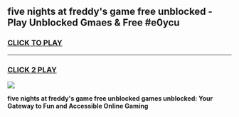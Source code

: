 
## five nights at freddy's game free unblocked - Play Unblocked Gmaes & Free #e0ycu
<h3>
<a href="https://news.freeplayer.one?title=five_nights_at_freddy's_game_free_unblocked&ref=03M">CLICK TO PLAY</a></h3>
<hr>

<h3>
<a href="https://news.freeplayer.one?title=five_nights_at_freddy's_game_free_unblocked&ref=03M">CLICK 2 PLAY</a>
  
</h3>

<a href="https://news.freeplayer.one?title=five_nights_at_freddy's_game_free_unblocked&ref=03M"><img src="https://clearcache.store/games.png"></a>


**five nights at freddy's game free unblocked games unblocked: Your Gateway to Fun and Accessible Online Gaming**
